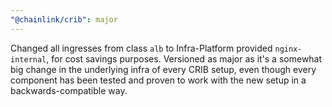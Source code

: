 ```yaml
---
"@chainlink/crib": major
---
```


Changed all ingresses from class `alb` to Infra-Platform provided `nginx-internal`, for cost savings purposes. Versioned as major as it's a somewhat big change in the underlying infra of every CRIB setup, even though every component has been tested and proven to work with the new setup in a backwards-compatible way.

